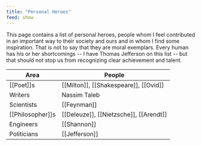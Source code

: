 ```yaml
---
title: "Personal Heroes"
feed: show
---
```


This page contains a list of personal heroes, people whom I feel contributed in an important way to their society and ours and in whom I find some inspiration. That is not to say that they are moral exemplars. Every human has his or her shortcomings -- I have Thomas Jefferson on this list -- but that should not stop us from recognizing clear achievement and talent.

|Area|People|
|---------|-------|
|[[Poet]]s|[[Milton]], [[Shakespeare]], [[Ovid]]|
|Writers|Nassim Taleb|
|Scientists| [[Feynman]] |
|[[Philosopher]]s| [[Deleuze]], [[Nietzsche]], [[Arendt]] |
|Engineers| [[Shannon]] |
| Politicians | [[Jefferson]] |

